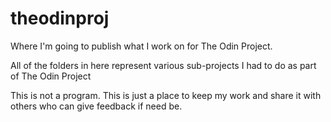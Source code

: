 # theodinproj
Where I'm going to publish what I work on for The Odin Project.

All of the folders in here represent various sub-projects I had to do as part of The Odin Project

This is not a program. This is just a place to keep my work and share it with others who can give
feedback if need be.
